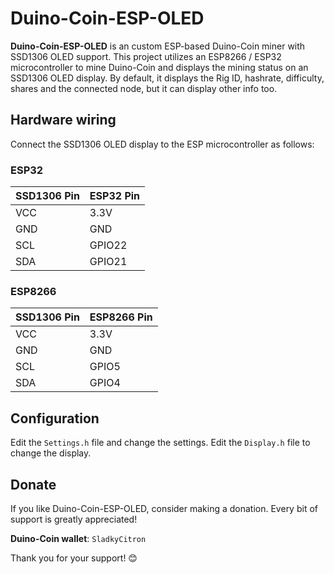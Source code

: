 # Duino-Coin-ESP-OLED

**Duino-Coin-ESP-OLED** is an custom ESP-based Duino-Coin miner with SSD1306 OLED support. This project utilizes an ESP8266 / ESP32 microcontroller to mine Duino-Coin and displays the mining status on an SSD1306 OLED display.
By default, it displays the Rig ID, hashrate, difficulty, shares and the connected node, but it can display other info too.

## Hardware wiring

Connect the SSD1306 OLED display to the ESP microcontroller as follows:

### ESP32

|SSD1306 Pin|ESP32 Pin|
|-----------|---------|
|VCC        |3.3V     |
|GND        |GND      |
|SCL        |GPIO22   |
|SDA        |GPIO21   |

### ESP8266

|SSD1306 Pin|ESP8266 Pin|
|-----------|-----------|
|VCC        |3.3V       |
|GND        |GND        |
|SCL        |GPIO5      |
|SDA        |GPIO4      |

## Configuration

Edit the `Settings.h` file and change the settings.
Edit the `Display.h` file to change the display.

## Donate

If you like Duino-Coin-ESP-OLED, consider making a donation. Every bit of support is greatly appreciated!

**Duino-Coin wallet**: `SladkyCitron`

Thank you for your support! 😊
